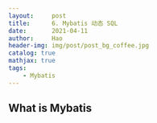 ```yaml
---
layout:     post
title:      6. Mybatis 动态 SQL
date:       2021-04-11
author:     Hao
header-img: img/post/post_bg_coffee.jpg
catalog: true
mathjax: true
tags:
    - Mybatis
---
```


## What is Mybatis

